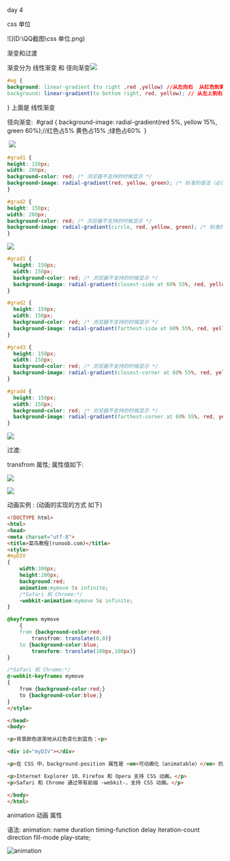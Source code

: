 day 4 



css  单位 

![](D:\QQ截图\css 单位.png)





渐变和过渡

渐变分为 线性渐变 和 径向渐变![](D:\QQ截图\渐变.png)

```css
#eg { 
background: linear-gradient (to right ,red ,yellow) //从左向右  从红色到黄色;
background: linear-gradient(to bottom right, red, yellow); // 从左上到右下 
```
}
上面是 线性渐变

径向渐变:
​	#grad {
  	background-image: radial-gradient(red 5%, yellow 15%, green 60%);//红色占5% 黄色占15% ;绿色占60%
​	}

​	![](D:\QQ截图\径向一.png)



```css
#grad1 {
height: 150px;
width: 200px;
background-color: red; /* 浏览器不支持的时候显示 */
background-image: radial-gradient(red, yellow, green); /* 标准的语法（必须放在最后） */
}

#grad2 {
height: 150px;
width: 200px;
background-color: red; /* 浏览器不支持的时候显示 */
background-image: radial-gradient(circle, red, yellow, green); /* 标准的语法（必须放在最后） */
}
```

![](D:\QQ截图\径向二.png)



```css
#grad1 {
  height: 150px;
  width: 150px;
  background-color: red; /* 浏览器不支持的时候显示 */
  background-image: radial-gradient(closest-side at 60% 55%, red, yellow, black); 
}

#grad2 {
  height: 150px;
  width: 150px;
  background-color: red; /* 浏览器不支持的时候显示 */
  background-image: radial-gradient(farthest-side at 60% 55%, red, yellow, black); 
}

#grad3 {
  height: 150px;
  width: 150px;
  background-color: red; /* 浏览器不支持的时候显示 */
  background-image: radial-gradient(closest-corner at 60% 55%, red, yellow, black);
}

#grad4 {
  height: 150px;
  width: 150px;
  background-color: red; /* 浏览器不支持的时候显示 */
  background-image: radial-gradient(farthest-corner at 60% 55%, red, yellow, black); 
}
```

![](D:\QQ截图\径向三.png)



过渡:

transfrom 属性; 属性值如下: 

![](D:\QQ截图\transform.png)

![](D:\QQ截图\t1.png)





动画实例 :  (动画的实现的方式 如下)

```html
<!DOCTYPE html>
<html>
<head>
<meta charset="utf-8"> 
<title>菜鸟教程(runoob.com)</title> 
<style> 
#myDIV
{
	width:300px;
	height:200px;
	background:red;
	animation:mymove 5s infinite;
	/*Safari 和 Chrome:*/
	-webkit-animation:mymove 5s infinite;
}

@keyframes mymove
	{
	from {background-color:red;
		transfrom: translate(0,0)}
	to {background-color:blue;
		transform: translate(100px,100px)}
}

/*Safari 和 Chrome:*/
@-webkit-keyframes mymove
{
	from {background-color:red;}
	to {background-color:blue;}
}
</style>

</head>
<body>

<p>背景颜色逐渐地从红色变化到蓝色：<p>

<div id="myDIV"></div>

<p>在 CSS 中，background-position 属性是 <em>可动画化（animatable）</em> 的。</p>

<p>Internet Explorer 10、Firefox 和 Opera 支持 CSS 动画。</p>
<p>Safari 和 Chrome 通过带有前缀 -webkit-，支持 CSS 动画。</p>

</body>
</html>
```









animation 动画 属性 

语法: animation: name  duration timing-function delay iteration-count direction fill-mode play-state;



![animation](D:\QQ截图\animation.png)

<!DOCTYPE html>
<html>
<head>
<meta charset="utf-8"> 
<title>菜鸟教程(runoob.com)</title> 
<style> 
#myDIV
{
	width:300px;
	height:200px;
	background:red;
	animation:mymove 5s infinite;
	/*Safari 和 Chrome:*/
	-webkit-animation:mymove 5s infinite;
}

